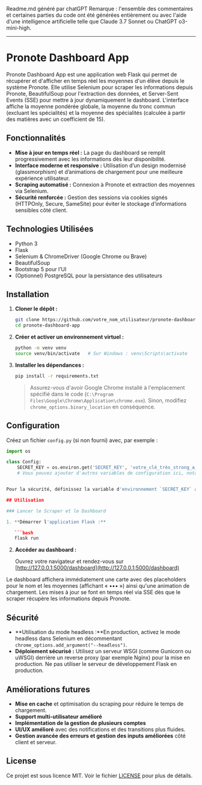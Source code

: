 
Readme.md généré par chatGPT
Remarque : l'ensemble des commentaires et certaines parties du code ont été générées entièrement ou avec l'aide d'une intelligence artificielle telle que Claude 3.7 Sonnet ou ChatGPT o3-mini-high.

---

# Pronote Dashboard App

Pronote Dashboard App est une application web Flask qui permet de récupérer et d'afficher en temps réel les moyennes d'un élève depuis le système Pronote. Elle utilise Selenium pour scraper les informations depuis Pronote, BeautifulSoup pour l'extraction des données, et Server-Sent Events (SSE) pour mettre à jour dynamiquement le dashboard. L'interface affiche la moyenne pondérée globale, la moyenne du tronc commun (excluant les spécialités) et la moyenne des spécialités (calculée à partir des matières avec un coefficient de 15).

## Fonctionnalités

- **Mise à jour en temps réel :** La page du dashboard se remplit progressivement avec les informations dès leur disponibilité.
- **Interface moderne et responsive :** Utilisation d’un design modernisé (glassmorphism) et d’animations de chargement pour une meilleure expérience utilisateur.
- **Scraping automatisé :** Connexion à Pronote et extraction des moyennes via Selenium.
- **Sécurité renforcée :** Gestion des sessions via cookies signés (HTTPOnly, Secure, SameSite) pour éviter le stockage d’informations sensibles côté client.

## Technologies Utilisées

- Python 3
- Flask
- Selenium & ChromeDriver (Google Chrome ou Brave)
- BeautifulSoup
- Bootstrap 5 pour l’UI
- (Optionnel) PostgreSQL pour la persistance des utilisateurs

## Installation

1. **Cloner le dépôt :**

   ```bash
   git clone https://github.com/votre_nom_utilisateur/pronote-dashboard-app.git
   cd pronote-dashboard-app
   ```
2. **Créer et activer un environnement virtuel :**

   ```bash
   python -m venv venv
   source venv/bin/activate   # Sur Windows : venv\Scripts\activate
   ```
3. **Installer les dépendances :**

   ```bash
   pip install -r requirements.txt
   ```

   > Assurez-vous d'avoir Google Chrome installé à l'emplacement spécifié dans le code (`C:\Program Files\Google\Chrome\Application\chrome.exe`). Sinon, modifiez `chrome_options.binary_location` en conséquence.
   >

## Configuration

Créez un fichier `config.py` (si non fourni) avec, par exemple :

```python
import os

class Config:
    SECRET_KEY = os.environ.get('SECRET_KEY', 'votre_clé_très_strong_a_remplacer')
    # Vous pouvez ajouter d'autres variables de configuration ici, notamment pour la BDD si besoin.


Pour la sécurité, définissez la variable d'environnement `SECRET_KEY` avec une valeur forte en production.

## Utilisation

### Lancer le Scraper et le Dashboard

1. **Démarrer l'application Flask :**

   ```bash
   flask run
```

2. **Accéder au dashboard :**

   Ouvrez votre navigateur et rendez-vous sur [http://127.0.0.1:5000/dashboard](http://127.0.0.1:5000/dashboard)

Le dashboard affichera immédiatement une carte avec des placeholders pour le nom et les moyennes (affichant « ••• ») ainsi qu'une animation de chargement. Les mises à jour se font en temps réel via SSE dès que le scraper récupère les informations depuis Pronote.

## Sécurité

- **Utilisation du mode headless :**En production, activez le mode headless dans Selenium en décommentant `chrome_options.add_argument("--headless")`.
- **Déploiement sécurisé :**
  Utilisez un serveur WSGI (comme Gunicorn ou uWSGI) derrière un reverse proxy (par exemple Nginx) pour la mise en production. Ne pas utiliser le serveur de développement Flask en production.

## Améliorations futures

- **Mise en cache** et optimisation du scraping pour réduire le temps de chargement.
- **Support multi-utilisateur amélioré**
- **Implémentation de la gestion de plusieurs comptes**
- **UI/UX amélioré** avec des notifications et des transitions plus fluides.
- **Gestion avancée des erreurs et gestion des inputs améliorées** côté client et serveur.

## License

Ce projet est sous licence MIT. Voir le fichier [LICENSE](LICENSE) pour plus de détails.
